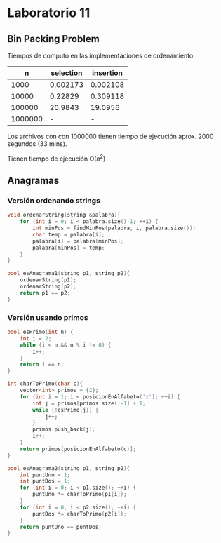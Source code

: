 # Laboratorio 11

## Bin Packing Problem

Tiempos de computo en las implementaciones de ordenamiento.

| n       | selection | insertion |
| ------- | --------- | --------- |
| 1000    | 0.002173  | 0.002108  |
| 10000   | 0.22829   | 0.309118  |
| 100000  | 20.9843   | 19.0956   |
| 1000000 | -         | -         |

Los archivos con con 1000000 tienen tiempo de ejecución aprox. 2000 segundos (33 mins).

Tienen tiempo de ejecución O($n^2$)

## Anagramas

### Versión ordenando strings

```C++
void ordenarString(string &palabra){
    for (int i = 0; i < palabra.size()-1; ++i) {
        int minPos = findMinPos(palabra, i, palabra.size());
        char temp = palabra[i];
        palabra[i] = palabra[minPos];
        palabra[minPos] = temp;
    }
}

bool esAnagrama1(string p1, string p2){
    ordenarString(p1);
    ordenarString(p2);
    return p1 == p2;
}
```

### Versión usando primos

```C++
bool esPrimo(int n) {
    int i = 2;
    while (i < n && n % i != 0) {
        i++;
    }
    return i == n;
}

int charToPrimo(char c){
    vector<int> primos = {2};
    for (int i = 1; i < posicionEnAlfabeto('z'); ++i) {
        int j = primos[primos.size()-1] + 1;
        while (!esPrimo(j)) {
            j++;
        }
        primos.push_back(j);
        i++;
    }
	return primos[posicionEnAlfabeto(c)];
}

bool esAnagrama2(string p1, string p2){
    int puntUno = 1;
    int puntDos = 1;
    for (int i = 0; i < p1.size(); ++i) {
        puntUno *= charToPrimo(p1[i]);
    }
    for (int i = 0; i < p2.size(); ++i) {
        puntDos *= charToPrimo(p2[i]);
    }
	return puntUno == puntDos;
}
```
